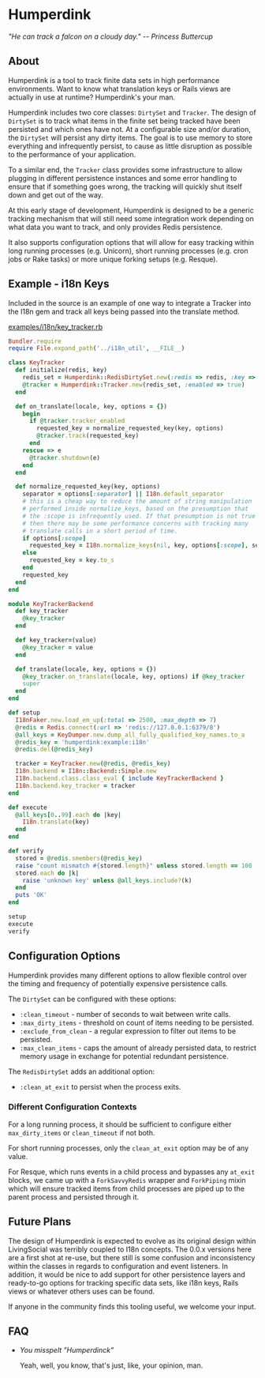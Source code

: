 Humperdink
==========

<i>"He can track a falcon on a cloudy day." -- Princess Buttercup</i>

## About

Humperdink is a tool to track finite data sets in high performance
environments. Want to know what translation keys or Rails views are
actually in use at runtime? Humperdink's your man.

Humperdink includes two core classes: `DirtySet` and `Tracker`. The
design of `DirtySet` is to track what items in the finite set being
tracked have been persisted and which ones have not. At a configurable
size and/or duration, the `DirtySet` will persist any dirty items. The
goal is to use memory to store everything and infrequently persist, to
cause as little disruption as possible to the performance of your
application.

To a similar end, the `Tracker` class provides some infrastructure to
allow plugging in different persistence instances and some error
handling to ensure that if something goes wrong, the tracking will
quickly shut itself down and get out of the way.

At this early stage of development, Humperdink is designed to be a
generic tracking mechanism that will still need some integration work
depending on what data you want to track, and only provides Redis
persistence.

It also supports configuration options that will allow for easy tracking
within long running processes (e.g. Unicorn), short running processes
(e.g. cron jobs or Rake tasks) or more unique forking setups (e.g.
Resque).

## Example - i18n Keys

Included in the source is an example of one way to integrate a Tracker
into the I18n gem and track all keys being passed into the translate
method.

[examples/i18n/key_tracker.rb](https://github.com/livingsocial/humperdink/blob/master/examples/i18n/key_tracker.rb)

```ruby
Bundler.require
require File.expand_path('../i18n_util', __FILE__)

class KeyTracker
  def initialize(redis, key)
    redis_set = Humperdink::RedisDirtySet.new(:redis => redis, :key => key, :max_dirty_items => 9)
    @tracker = Humperdink::Tracker.new(redis_set, :enabled => true)
  end

  def on_translate(locale, key, options = {})
    begin
      if @tracker.tracker_enabled
        requested_key = normalize_requested_key(key, options)
        @tracker.track(requested_key)
      end
    rescue => e
      @tracker.shutdown(e)
    end
  end

  def normalize_requested_key(key, options)
    separator = options[:separator] || I18n.default_separator
    # this is a cheap way to reduce the amount of string manipulation
    # performed inside normalize_keys, based on the presumption that
    # the :scope is infrequently used. If that presumption is not true
    # then there may be some performance concerns with tracking many
    # translate calls in a short period of time.
    if options[:scope]
      requested_key = I18n.normalize_keys(nil, key, options[:scope], separator).join(separator)
    else
      requested_key = key.to_s
    end
    requested_key
  end
end

module KeyTrackerBackend
  def key_tracker
    @key_tracker
  end

  def key_tracker=(value)
    @key_tracker = value
  end

  def translate(locale, key, options = {})
    @key_tracker.on_translate(locale, key, options) if @key_tracker
    super
  end
end

def setup
  I18nFaker.new.load_em_up(:total => 2500, :max_depth => 7)
  @redis = Redis.connect(:url => 'redis://127.0.0.1:6379/8')
  @all_keys = KeyDumper.new.dump_all_fully_qualified_key_names.to_a
  @redis_key = 'humperdink:example:i18n'
  @redis.del(@redis_key)

  tracker = KeyTracker.new(@redis, @redis_key)
  I18n.backend = I18n::Backend::Simple.new
  I18n.backend.class.class_eval { include KeyTrackerBackend }
  I18n.backend.key_tracker = tracker
end

def execute
  @all_keys[0..99].each do |key|
    I18n.translate(key)
  end
end

def verify
  stored = @redis.smembers(@redis_key)
  raise "count mismatch #{stored.length}" unless stored.length == 100
  stored.each do |k|
    raise 'unknown key' unless @all_keys.include?(k)
  end
  puts 'OK'
end

setup
execute
verify
```

## Configuration Options

Humperdink provides many different options to allow flexible control
over the timing and frequency of potentially expensive persistence
calls.

The `DirtySet` can be configured with these options:

- `:clean_timeout` - number of seconds to wait between write calls.
- `:max_dirty_items` - threshold on count of items needing to be persisted.
- `:exclude_from_clean` - a regular expression to filter out items to be persisted.
- `:max_clean_items` - caps the amount of already persisted data, to restrict memory usage in exchange for potential redundant persistence. 

The `RedisDirtySet` adds an additional option:

- `:clean_at_exit` to persist when the process exits.

### Different Configuration Contexts

For a long running process, it should be sufficient to configure either
`max_dirty_items` or `clean_timeout` if not both. 

For short running processes, only the `clean_at_exit` option may be of
any value.

For Resque, which runs events in a child process and bypasses any
`at_exit` blocks, we came up with a `ForkSavvyRedis` wrapper and
`ForkPiping` mixin which will ensure tracked items from child processes
are piped up to the parent process and persisted through it.

## Future Plans

The design of Humperdink is expected to evolve as its original design
within LivingSocial was terribly coupled to I18n concepts. The 0.0.x
versions here are a first shot at re-use, but there still is some
confusion and inconsistency within the classes in regards to
configuration and event listeners. In addition, it would be nice to add
support for other persistence layers and ready-to-go options for
tracking specific data sets, like i18n keys, Rails views or whatever
others uses can be found.

If anyone in the community finds this tooling useful, we welcome your
input.


## FAQ

- _You misspelt "Humperdinck"_

  Yeah, well, you know, that's just, like, your opinion, man.